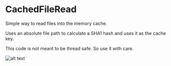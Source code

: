# CachedFileRead
Simple way to read files into the memory cache.

Uses an absolute file path to calculate a SHA1 hash and uses it as the cache key.

This code is not meant to be thread safe. So use it with care.

![alt text](https://i.imgur.com/xCjyeQ0.png)
